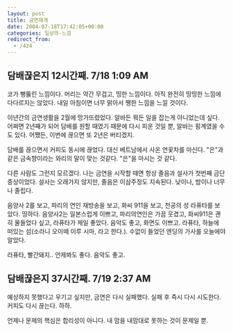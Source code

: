 ```yaml
---
layout: post
title: 금연재개
date: 2004-07-18T17:42:05+00:00
categories: 일상의-느낌
redirect_from:
  - /424
---
```


<h2>담배끊은지 12시간째. 7/18 1:09 AM</h2>

코가 뻥뚫린 느낌이다. 머리는 약간 무겁고, 띵한 느낌이다. 아직 완전히 띵띵한 느낌에 다다르지는 않았다. 내일 아침이면 너무 맑아서 쨍한 느낌을 느낄 것이다.

이년간의 금연생활을 2월에 망가뜨렸었다. 알바든 뭐든 일을 잡는게 아니었는데 싶다. 어쩌면 2년째가 되어 담배를 원할 때였기 때문에 다시 피운 것일 뿐, 알바는 핑계였을 수 도 있다. 어쨌든, 이번에 끊으면 또 2년은 버티겠지.

담배를 끊으면서 커피도 동시에 끊었다. 대신 베트남에서 사온 연꽃차를 마신다. "은"과 같은 금속향이라는 와리의 말이 맞는 것같다. "은"을 마시는 것 같다.

다른 사람도 그런지 모르겠다. 나는 금연을 시작할 때면 항상 졸음과 설사가 첫번째 금단 증상이었다. 설사는 오래가지 않지만, 졸음은 이삼주정도 지속된다. 낮이나, 밤이나 너무나 졸립다.

음양사 2를 보고, 파리의 연인 재방송을 보고, 화씨 911을 보고, 천공의 성 라퓨타를 보았다. 띵하다. 음양사2는 일본스럽게 이쁘고, 파리의연인은 가끔 웃겼고, 화씨911은 괜히 물들었다 싶고, 라퓨타가 제일 좋았다. 음악도 좋고, 화면도 이쁘고. 라퓨타, 하늘에 떠있는 섬(소라니 오이떼 이루 시마, 라고 한다.). 수없이 들었던 엔딩의 가사를 오늘에야 알았다.

라퓨타, 빨간돼지.. 언제봐도 좋다. 음악도 좋고.

<h2>담배끊은지 37시간째. 7/19 2:37 AM</h2>

예상하지 못했다고 우기고 싶지만, 금연은 다시 실패했다. 실패 후 즉시 다시 시도한다. 커피도 다시 끊는다. 하하.

언제나 문제의 핵심은 합리성이 아니다. 내 맘을 내맘대로 못하는 것이 문제일 뿐.
<div id=comments>
</div>
